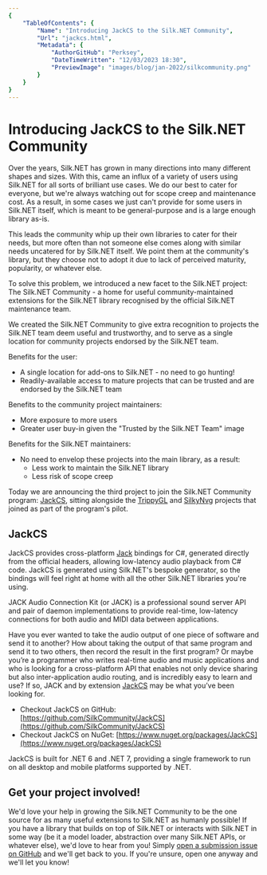 ```yaml
---
{
    "TableOfContents": {
        "Name": "Introducing JackCS to the Silk.NET Community",
        "Url": "jackcs.html",
        "Metadata": {
            "AuthorGitHub": "Perksey",
            "DateTimeWritten": "12/03/2023 18:30",
            "PreviewImage": "images/blog/jan-2022/silkcommunity.png"
        }
    }
}
---
```


# Introducing JackCS to the Silk.NET Community

Over the years, Silk.NET has grown in many directions into many different shapes and sizes. With this, came an influx of a variety of users using Silk.NET for all sorts of brilliant use cases. We do our best to cater for everyone, but we're always watching out for scope creep and maintenance cost. As a result, in some cases we just can't provide for some users in Silk.NET itself, which is meant to be general-purpose and is a large enough library as-is.

This leads the community whip up their own libraries to cater for their needs, but more often than not someone else comes along with similar needs uncatered for by Silk.NET itself. We point them at the community's library, but they choose not to adopt it due to lack of perceived maturity, popularity, or whatever else.

To solve this problem, we introduced a new facet to the Silk.NET project: The Silk.NET Community - a home for useful community-maintained extensions for the Silk.NET library recognised by the official Silk.NET maintenance team.

We created the Silk.NET Community to give extra recognition to projects the Silk.NET team deem useful and trustworthy, and to serve as a single location for community projects endorsed by the Silk.NET team.

Benefits for the user:
- A single location for add-ons to Silk.NET - no need to go hunting!
- Readily-available access to mature projects that can be trusted and are endorsed by the Silk.NET team

Benefits to the community project maintainers:
- More exposure to more users
- Greater user buy-in given the "Trusted by the Silk.NET Team" image

Benefits for the Silk.NET maintainers:
- No need to envelop these projects into the main library, as a result:
    - Less work to maintain the Silk.NET library
    - Less risk of scope creep

Today we are announcing the third project to join the Silk.NET Community program: [JackCS](https://github.com/SilkCommunity/JackCS), sitting alongside the [TrippyGL](https://github.com/SilkCommunity/TrippyGL) and [SilkyNvg](https://github.com/SilkCommunity/SilkyNvg) projects that joined as part of the program's pilot.

## JackCS

JackCS provides cross-platform [Jack](https://github.com/jackaudio/jack2/) bindings for C#, generated directly from the official headers, allowing low-latency audio playback from C# code. JackCS is generated using Silk.NET's bespoke generator, so the bindings will feel right at home with all the other Silk.NET libraries you're using.

JACK Audio Connection Kit (or JACK) is a professional sound server API and pair of daemon implementations to provide real-time, low-latency connections for both audio and MIDI data between applications.

Have you ever wanted to take the audio output of one piece of software and send it to another? How about taking the output of that same program and send it to two others, then record the result in the first program? Or maybe you’re a programmer who writes real-time audio and music applications and who is looking for a cross-platform API that enables not only device sharing but also inter-application audio routing, and is incredibly easy to learn and use? If so, JACK and by extension [JackCS](https://github.com/SilkCommunity/JackCS) may be what you’ve been looking for.

- Checkout JackCS on GitHub: [https://github.com/SilkCommunity/JackCS](https://github.com/SilkCommunity/JackCS)
- Checkout JackCS on NuGet: [https://www.nuget.org/packages/JackCS](https://www.nuget.org/packages/JackCS)

JackCS is built for .NET 6 and .NET 7, providing a single framework to run on all desktop and mobile platforms supported by .NET.

## Get your project involved!

We'd love your help in growing the Silk.NET Community to be the one source for as many useful extensions to Silk.NET as humanly possible! If you have a library that builds on top of Silk.NET or interacts with Silk.NET in some way (be it a model loader, abstraction over many Silk.NET APIs, or whatever else), we'd love to hear from you! Simply [open a submission issue on GitHub](https://github.com/SilkCommunity/SilkCommunity/issues/new?assignees=Perksey%2C+ThomasMiz%2C+HurricanKai&labels=project+submission&template=project-submission.md&title=Project+Submission%3A+) and we'll get back to you. If you're unsure, open one anyway and we'll let you know!
